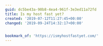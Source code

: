 ```yaml
---
guid: dc5be43a-90b8-4ea4-961f-3e3ed11a72fd
title: Is my host fast yet?
created: '2019-07-12T11:27:45+00:00'
changed: '2019-09-24T14:32:17+00:00'


bookmark_of: 'https://ismyhostfastyet.com/'
---
```



